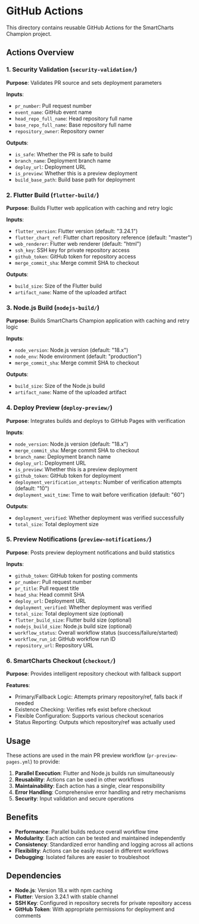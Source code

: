 # GitHub Actions

This directory contains reusable GitHub Actions for the SmartCharts Champion project.

## Actions Overview

### 1. Security Validation (`security-validation/`)
**Purpose**: Validates PR source and sets deployment parameters

**Inputs**:
- `pr_number`: Pull request number
- `event_name`: GitHub event name
- `head_repo_full_name`: Head repository full name
- `base_repo_full_name`: Base repository full name
- `repository_owner`: Repository owner

**Outputs**:
- `is_safe`: Whether the PR is safe to build
- `branch_name`: Deployment branch name
- `deploy_url`: Deployment URL
- `is_preview`: Whether this is a preview deployment
- `build_base_path`: Build base path for deployment

### 2. Flutter Build (`flutter-build/`)
**Purpose**: Builds Flutter web application with caching and retry logic

**Inputs**:
- `flutter_version`: Flutter version (default: "3.24.1")
- `flutter_chart_ref`: Flutter chart repository reference (default: "master")
- `web_renderer`: Flutter web renderer (default: "html")
- `ssh_key`: SSH key for private repository access
- `github_token`: GitHub token for repository access
- `merge_commit_sha`: Merge commit SHA to checkout

**Outputs**:
- `build_size`: Size of the Flutter build
- `artifact_name`: Name of the uploaded artifact

### 3. Node.js Build (`nodejs-build/`)
**Purpose**: Builds SmartCharts Champion application with caching and retry logic

**Inputs**:
- `node_version`: Node.js version (default: "18.x")
- `node_env`: Node environment (default: "production")
- `merge_commit_sha`: Merge commit SHA to checkout

**Outputs**:
- `build_size`: Size of the Node.js build
- `artifact_name`: Name of the uploaded artifact

### 4. Deploy Preview (`deploy-preview/`)
**Purpose**: Integrates builds and deploys to GitHub Pages with verification

**Inputs**:
- `node_version`: Node.js version (default: "18.x")
- `merge_commit_sha`: Merge commit SHA to checkout
- `branch_name`: Deployment branch name
- `deploy_url`: Deployment URL
- `is_preview`: Whether this is a preview deployment
- `github_token`: GitHub token for deployment
- `deployment_verification_attempts`: Number of verification attempts (default: "10")
- `deployment_wait_time`: Time to wait before verification (default: "60")

**Outputs**:
- `deployment_verified`: Whether deployment was verified successfully
- `total_size`: Total deployment size

### 5. Preview Notifications (`preview-notifications/`)
**Purpose**: Posts preview deployment notifications and build statistics

**Inputs**:
- `github_token`: GitHub token for posting comments
- `pr_number`: Pull request number
- `pr_title`: Pull request title
- `head_sha`: Head commit SHA
- `deploy_url`: Deployment URL
- `deployment_verified`: Whether deployment was verified
- `total_size`: Total deployment size (optional)
- `flutter_build_size`: Flutter build size (optional)
- `nodejs_build_size`: Node.js build size (optional)
- `workflow_status`: Overall workflow status (success/failure/started)
- `workflow_run_id`: GitHub workflow run ID
- `repository_url`: Repository URL

### 6. SmartCharts Checkout (`checkout/`)
**Purpose**: Provides intelligent repository checkout with fallback support

**Features**:
- Primary/Fallback Logic: Attempts primary repository/ref, falls back if needed
- Existence Checking: Verifies refs exist before checkout
- Flexible Configuration: Supports various checkout scenarios
- Status Reporting: Outputs which repository/ref was actually used

## Usage

These actions are used in the main PR preview workflow (`pr-preview-pages.yml`) to provide:

1. **Parallel Execution**: Flutter and Node.js builds run simultaneously
2. **Reusability**: Actions can be used in other workflows
3. **Maintainability**: Each action has a single, clear responsibility
4. **Error Handling**: Comprehensive error handling and retry mechanisms
5. **Security**: Input validation and secure operations

## Benefits

- **Performance**: Parallel builds reduce overall workflow time
- **Modularity**: Each action can be tested and maintained independently
- **Consistency**: Standardized error handling and logging across all actions
- **Flexibility**: Actions can be easily reused in different workflows
- **Debugging**: Isolated failures are easier to troubleshoot

## Dependencies

- **Node.js**: Version 18.x with npm caching
- **Flutter**: Version 3.24.1 with stable channel
- **SSH Key**: Configured in repository secrets for private repository access
- **GitHub Token**: With appropriate permissions for deployment and comments
